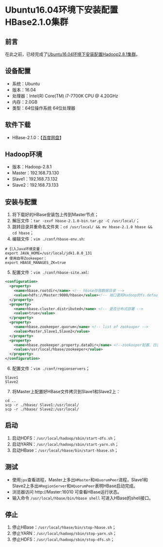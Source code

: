 # Ubuntu16.04环境下安装配置HBase2.1.0集群

## 前言

在此之前，已经完成了[Ubuntu16.04环境下安装配置Hadoop2.8.1集群](./installing-hadoop2.8.1-on-ubuntu.md)。

## 设备配置

- 系统：Ubuntu
- 版本：16.04
- 处理器：Intel(R) Core(TM) i7-7700K CPU @ 4.20GHz
- 内存：2.0GB
- 类型：64位操作系统 64位处理器

## 软件下载

- HBase-2.1.0：【[百度网盘](https://pan.baidu.com/s/1AnOy-w5AUIJ9i1qZLs7F3A)】

## Hadoop环境

- 版本：Hadoop-2.8.1
- Master：192.168.73.130
- Slave1：192.168.73.132
- Slave2：192.168.73.133

## 安装与配置

1. 将下载好的HBase安装包上传到Master节点；
2. 解压文件：`tar -zxvf hbase-2.1.0-bin.tar.gz -C /usr/local/`；
3. 跳转目录并重命名文件夹：`cd /usr/local/ && mv hbase-2.1.0 hbase && cd hbase`；
4. 编辑文件：`vim ./conf/hbase-env.sh`:
   
  ```shell
  # 引入Java环境变量：
  export JAVA_HOME=/usr/local/jdk1.8.0_131
  # 使用自带Zookeeper：
  export HBASE_MANAGES_ZK=true
  ```

5. 配置文件：`vim ./conf/hbase-site.xml`:

  ```xml
  <configuration>
    <property> 
      <name>hbase.rootdir</name> <!-- hbase存放数据目录 -->
      <value>hdfs://Master:9000/hbase</value><!-- 端口要和Hadoop的fs.defaultFS端口一致-->
    </property> 
    <property> 
      <name>hbase.cluster.distributed</name> <!-- 是否分布式部署 -->
      <value>true</value> 
    </property>
    <property> 
      <name>hbase.zookeeper.quorum</name> <!-- list of zookooper -->
      <value>Master,Slave1,Slave2</value> 
    </property> 　
    <property>
      <name>hbase.zookeeper.property.dataDir</name> <!--zookooper配置、日志等的存储位置 -->
      <value>/usr/local/hbase/zookeeper</value>
    </property>
  </configuration>
  ```

6. 配置文件：`vim ./conf/regionservers`；

  ```shell
  Slave1
  Slave2
  ```

7. 将Master上配置好HBase文件拷贝到Slave1和Slave2上：
   
  ```shell
  cd ..
  scp -r ./hbase/ Slave1:/usr/local/
  scp -r ./hbase/ Slave2:/usr/local/
  ```

## 启动

1. 启动HDFS：`/usr/local/hadoop/sbin/start-dfs.sh`；
2. 启动YARN：`/usr/local/hadoop/sbin/start-yarn.sh`；
3. 启动HBase：`/usr/local/hbase/bin/start-hbase.sh`；

## 测试

- 使用`jps`查看进程，Master上多出`HMaster`和`HQuorumPeer`进程，Slave1和Slave2上多出`HRegionServer`和`HQuorumPeer`表明HBase启动完成。
- 浏览器访问 http://Master:16010 可查看HBase运行状态。
- 输入命令 `/usr/local/hbase/bin/hbase shell` 可进入HBase的shell接口。

## 停止

1. 停止HBase：`/usr/local/hbase/bin/stop-hbase.sh`；
2. 停止YARN：`/usr/local/hadoop/sbin/stop-yarn.sh`；
3. 停止HDFS：`/usr/local/hadoop/sbin/stop-dfs.sh`；
